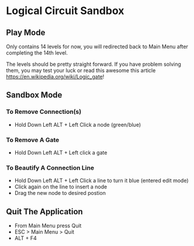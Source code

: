 # Logical Circuit Sandbox

## Play Mode
Only contains 14 levels for now, you will redirected back to Main Menu after completing the 14th level.

The levels should be pretty straight forward. If you have problem solving them, you may test your luck or read this awesome this article https://en.wikipedia.org/wiki/Logic_gate!


## Sandbox Mode
### To Remove Connection(s)
- Hold Down Left ALT + Left Click a node (green/blue)

### To Remove A Gate
- Hold Down Left ALT + Left click a gate

### To Beautify A Connection Line
- Hold Down Left ALT + Left Click a line to turn it blue (entered edit mode)
- Click again on the line to insert a node
- Drag the new node to desired postion

## Quit The Application
- From Main Menu press Quit
- ESC > Main Menu > Quit
- ALT + F4
